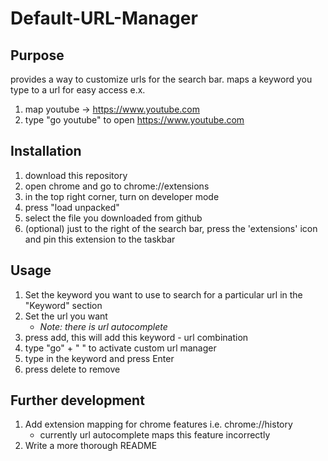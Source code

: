 # Default-URL-Manager

## Purpose
provides a way to customize urls for the search bar. 
maps a keyword you type to a url for easy access
e.x. 
1. map youtube -> https://www.youtube.com
2. type "go youtube" to open https://www.youtube.com

## Installation
1. download this repository
2. open chrome and go to chrome://extensions
3. in the top right corner, turn on developer mode
4. press "load unpacked"
5. select the file you downloaded from github
6. (optional) just to the right of the search bar, press the       'extensions' icon and pin this extension to the taskbar

## Usage
1. Set the keyword you want to use to search for a particular url in the "Keyword" section
2. Set the url you want
    - *Note: there is url autocomplete*
3. press add, this will add this keyword - url combination
5. type "go" + " " to activate custom url manager
6. type in the keyword and press Enter
4. press delete to remove

## Further development
1. Add extension mapping for chrome features i.e. chrome://history
    - currently url autocomplete maps this feature incorrectly
2. Write a more thorough README